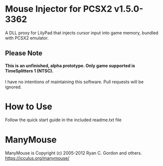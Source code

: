 # Mouse Injector for PCSX2 v1.5.0-3362

A DLL proxy for LilyPad that injects cursor input into game memory, bundled with PCSX2 emulator.

## Please Note
#### This is an unfinished, alpha prototype. Only game supported is TimeSplitters 1 (NTSC).
I have no intentions of maintaining this software. Pull requests will be ignored.
# How to Use
Follow the quick start guide in the included readme.txt file

# ManyMouse

ManyMouse is Copyright (c) 2005-2012 Ryan C. Gordon and others. https://icculus.org/manymouse/
